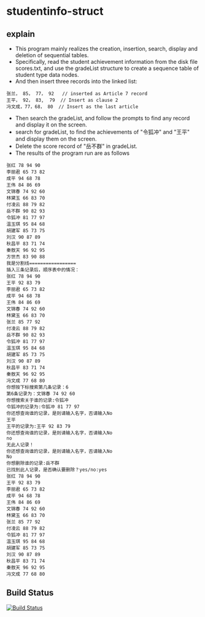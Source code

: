 # studentinfo-struct
## explain
* This program mainly realizes the creation, insertion, search, display and deletion of sequential tables.
* Specifically, read the student achievement information from the disk file scores.txt, and use the gradeList structure to create a sequence table of student type data nodes.
* And then insert three records into the linked list:
```
张兰， 85， 77， 92   // inserted as Article 7 record
王平， 92， 83,  79  // Insert as clause 2
冯文成，77，68， 80  // Insert as the last article
```
* Then search the gradeList, and follow the prompts to find any record and display it on the screen.
* search for gradeList, to find the achievements of "令狐冲" and "王平" and display them on the screen.
* Delete the score record of "岳不群" in gradeList.
* The results of the program run are as follows
```
张红 78 94 90
李丽君 65 73 82
成平 94 68 78
王伟 84 86 69
文锦春 74 92 60
林黛玉 66 83 70
付凌云 88 79 82
岳不群 90 82 93
令狐冲 81 77 97
温玉琪 95 84 68
胡建军 85 73 75
刘汉 90 87 89
秋昌平 83 71 74
秦敖天 96 92 95
方世杰 83 90 88
我是分割线=================
插入三条记录后，顺序表中的情况：
张红 78 94 90
王平 92 83 79
李丽君 65 73 82
成平 94 68 78
王伟 84 86 69
文锦春 74 92 60
林黛玉 66 83 70
张兰 85 77 92
付凌云 88 79 82
岳不群 90 82 93
令狐冲 81 77 97
温玉琪 95 84 68
胡建军 85 73 75
刘汉 90 87 89
秋昌平 83 71 74
秦敖天 96 92 95
冯文成 77 68 80
你想按下标搜索第几条记录：6
第6条记录为：文锦春 74 92 60
你想搜索关于谁的记录:令狐冲
令狐冲的记录为:令狐冲 81 77 97
你还想查询谁的记录，是则请输入名字，否请输入No
王平
王平的记录为:王平 92 83 79
你还想查询谁的记录，是则请输入名字，否请输入No
no
无此人记录！
你还想查询谁的记录，是则请输入名字，否请输入No
No
你想删除谁的记录:岳不群
已找到此人记录，是否确认要删除？yes/no:yes
张红 78 94 90
王平 92 83 79
李丽君 65 73 82
成平 94 68 78
王伟 84 86 69
文锦春 74 92 60
林黛玉 66 83 70
张兰 85 77 92
付凌云 88 79 82
令狐冲 81 77 97
温玉琪 95 84 68
胡建军 85 73 75
刘汉 90 87 89
秋昌平 83 71 74
秦敖天 96 92 95
冯文成 77 68 80
```
## Build Status
[![Build Status](https://dev.azure.com/2923616405/Edipyc-GitHub-Builds/_apis/build/status/pengyoucongcode.studentinfostruct?branchName=master)](https://dev.azure.com/2923616405/Edipyc-GitHub-Builds/_build/latest?definitionId=3&branchName=master)
